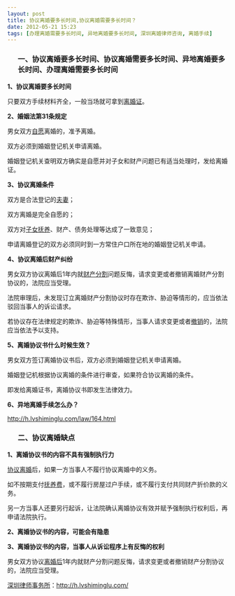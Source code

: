```yaml
---
layout: post
title: 协议离婚要多长时间,协议离婚需要多长时间？
date: 2012-05-21 15:23
tags: [办理离婚需要多长时间, 异地离婚要多长时间, 深圳离婚律师咨询, 离婚手续]
---
```

<ol>
<h3>一、协议离婚要多长时间、协议离婚需要多长时间、异地离婚要多长时间、办理离婚需要多长时间</h3>
</ol>
<strong>1、协议离婚要多长时间</strong>

只要双方手续材料齐全，一般当场就可拿到<a href="http://h.lvshiminglu.com/law/239.html">离婚证</a>。

<strong>2、婚姻法第31条规定</strong>

男女双方<a href="http://h.lvshiminglu.com/law/157.html">自愿</a>离婚的，准予离婚。

双方必须到婚姻登记机关申请离婚。

婚姻登记机关查明双方确实是自愿并对子女和财产问题已有适当处理时，发给离婚证。

<strong>3、协议离婚条件</strong>

双方是合法登记的<a href="http://h.lvshiminglu.com/law/827.html">夫妻</a>；

双方离婚是完全自愿的；

双方对<a href="http://h.lvshiminglu.com/law/651.html">子女抚养</a>、财产、债务处理等达成了一致意见；

申请离婚登记的双方必须同时到一方常住户口所在地的婚姻登记机关申请。

<strong>4、协议离婚后财产纠纷</strong>

男女双方协议离婚后1年内就<a href="http://h.lvshiminglu.com/law/167.html">财产分割</a>问题反悔，请求变更或者撤销离婚财产分割协议的，法院应当受理。

法院审理后，未发现订立离婚财产分割协议时存在欺诈、胁迫等情形的，应当依法驳回当事人的诉讼请求。

若协议存在法律规定的欺诈、胁迫等特殊情形，当事人请求变更或者<a href="http://h.lvshiminglu.com/law/679.html">撤销</a>的，法院应当依法予以支持。

<strong>5、离婚协议书什么时候生效？</strong>

男女双方签订离婚协议书后，双方必须到婚姻登记机关申请离婚。

婚姻登记机根据协议离婚的条件进行审查，如果符合协议离婚的条件。

即发给离婚证书，离婚协议书即发生法律效力。

<strong>6、异地离婚手续怎么办？</strong>

http://h.lvshiminglu.com/law/164.html
<ol>
<h3>二、协议离婚缺点</h3>
</ol>
<strong>1、离婚协议书的内容不具有强制执行力</strong>

<a href="http://h.lvshiminglu.com/law/662.html">协议离婚</a>后，如果一方当事人不履行协议离婚中的义务。

如不按期支付<a href="http://h.lvshiminglu.com/law/651.html">抚养费</a>，或不履行房屋过户手续，或不履行支付共同财产折价款的义务。

另一方当事人还要另行起诉，让法院确认离婚协议有效并赋予强制执行权利后，再申请法院执行。

<strong>2、离婚协议书的内容，可能会有隐患</strong>

<strong>3、离婚协议书的内容，当事人从诉讼程序上有反悔的权利</strong>

男女双方协议<a href="http://h.lvshiminglu.com/law/862.html">离婚后</a>1年内就财产分割问题反悔，请求变更或者撤销财产分割协议的，法院应当受理。



<a href="http://h.lvshiminglu.com/">深圳律师事务所</a>：<a href="http://h.lvshiminglu.com/">http://h.lvshiminglu.com/</a>

